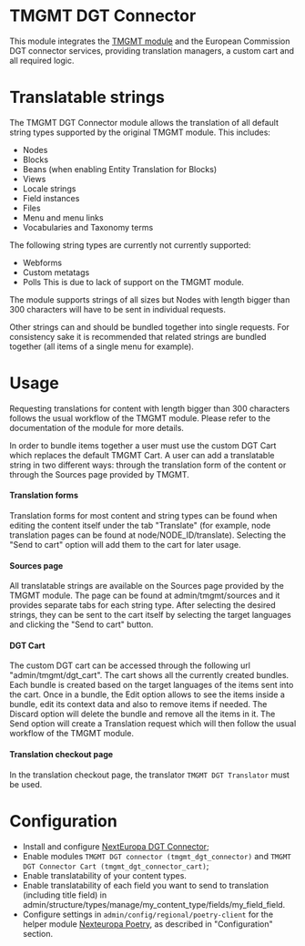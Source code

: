TMGMT DGT Connector
===================
This module integrates the [TMGMT module](https://www.drupal.org/project/tmgmt) 
and the European Commission DGT connector services, providing translation managers,
a custom cart and all required logic.

# Translatable strings

The TMGMT DGT Connector module allows the translation of all default string types
supported by the original TMGMT module. This includes:
* Nodes
* Blocks
* Beans (when enabling Entity Translation for Blocks)
* Views
* Locale strings
* Field instances
* Files
* Menu and menu links
* Vocabularies and Taxonomy terms

The following string types are currently not currently supported:
* Webforms
* Custom metatags
* Polls
This is due to lack of support on the TMGMT module. 

The module supports strings of all sizes but Nodes with length bigger
than 300 characters will have to be sent in individual requests.

Other strings can and should be bundled together into single requests.
For consistency sake it is recommended that related strings are bundled together
(all items of a single menu for example).


# Usage

Requesting translations for content with length bigger than 300 characters
follows the usual workflow of the TMGMT module.
Please refer to the documentation of the module for more details.

In order to bundle items together a user must use the custom DGT Cart which replaces the
default TMGMT Cart.
A user can add a translatable string in two different ways: through the translation form
of the content or through the Sources page provided by TMGMT.

#### Translation forms

Translation forms for most content and string types 
can be found when editing the content itself under the tab "Translate" (for example,
node translation pages can be found at node/NODE_ID/translate).
Selecting the "Send to cart" option will add them to the cart for later usage.

#### Sources page

All translatable strings are available on the Sources page provided by the TMGMT module.
The page can be found at admin/tmgmt/sources and it provides separate tabs for each
string type.
After selecting the desired strings, they can be sent to the cart itself by selecting the target
languages and clicking the "Send to cart" button.

#### DGT Cart

The custom DGT cart can be accessed through the following url "admin/tmgmt/dgt_cart".
The cart shows all the currently created bundles.
Each bundle is created based on the target languages of the items sent into the cart.
Once in a bundle, the Edit option allows to see the items inside a bundle,
edit its context data and also to remove items if needed.
The Discard option will delete the bundle and remove all the items in it.
The Send option will create a Translation request which will then follow the usual workflow
of the TMGMT module.

#### Translation checkout page

In the translation checkout page, the translator ```TMGMT DGT Translator``` must be used.

# Configuration

* Install and configure [NextEuropa DGT Connector](https://github.com/ec-europa/platform-dev/tree/release-2.5/profiles/common/modules/features/nexteuropa_dgt_connector);
* Enable modules ```TMGMT DGT connector (tmgmt_dgt_connector)``` and ```TMGMT DGT Connector Cart (tmgmt_dgt_connector_cart)```;
* Enable translatability of your content types.
* Enable translatability of each field you want to send to translation (including
title field) in admin/structure/types/manage/my_content_type/fields/my_field_field.
* Configure settings in ```admin/config/regional/poetry-client``` for the helper module
[Nexteuropa Poetry](https://github.com/ec-europa/nexteuropa_poetry#configuration),
as described in "Configuration" section.
